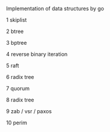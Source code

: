 Implementation of data structures by go

1 skiplist

2 btree

3 bptree

4 reverse binary iteration

5 raft

6 radix tree

7 quorum

8 radix tree

9 zab / vsr / paxos

10 perim
